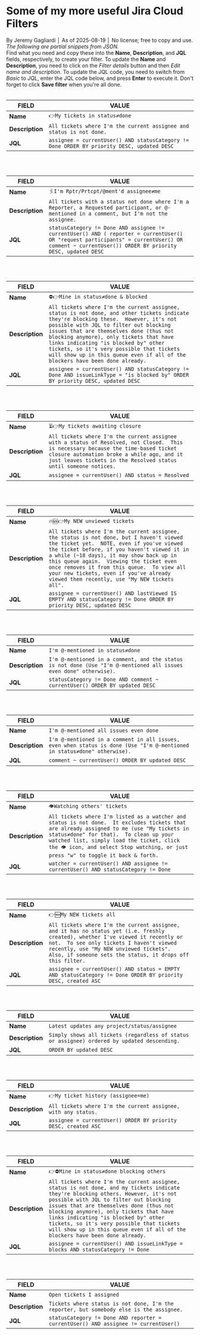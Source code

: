 # Some of my more useful Jira Cloud Filters

By Jeremy Gagliardi │ As of 2025-08-19 │ No license; free to copy and use.<br>
_The following are partial snippets from JSON._<br>
Find what you need and copy these into the **Name**, **Description**, and **JQL** fields, respectively, to create your filter. To update the **Name** and **Description**, you need to click on the _Filter details_ button and then _Edit name and description_. To update the JQL code, you need to switch from _Basic_ to _JQL_, enter the JQL code below, and press **Enter** to execute it. Don't forget to click **Save filter** when you're all done.<br>
<br>

| FIELD | VALUE |
|---|---|
| **Name** | `👉My tickets in status≠done` |
| **Description** | `All tickets where I'm the current assignee and status is not done.` |
| **JQL** | `assignee = currentUser() AND statusCategory != Done ORDER BY priority DESC, updated DESC` |
<br>
<br>

| FIELD | VALUE |
|---|---|
| **Name** | `🖇️I'm Rptr/Prtcpt/@ment'd assignee≠me` |
| **Description** | `All tickets with a status not done where I'm a Reporter, a Requested participant, or @-mentioned in a comment, but I'm not the assignee.` |
| **JQL** | `statusCategory != Done AND assignee != currentUser() AND ( reporter = currentUser() OR "request participants" = currentUser() OR comment ~ currentUser()) ORDER BY priority DESC, updated DESC` |
<br>
<br>

| FIELD | VALUE |
|---|---|
| **Name** | `⛔👉Mine in status≠done & blocked` |
| **Description** | `All tickets where I'm the current assignee, status is not done, and other tickets indicate they're blocking these.  However, it's not possible with JQL to filter out blocking issues that are themselves done (thus not blocking anymore), only tickets that have links indicating "is blocked by" other tickets, so it's very possible that tickets will show up in this queue even if all of the blockers have been done already.` |
| **JQL** | `assignee = currentUser() AND statusCategory != Done AND issueLinkType = "is blocked by" ORDER BY priority DESC, updated DESC` |
<br>
<br>

| FIELD | VALUE |
|---|---|
| **Name** | `⏳👉My tickets awaiting closure` |
| **Description** | `All tickets where I'm the current assignee with a status of Resolved, not Closed.  This is necessary because the time-based ticket closure automation broke a while ago, and it just leaves tickets in the Resolved status until someone notices.` |
| **JQL** | `assignee = currentUser() AND status = Resolved` |
<br>
<br>

| FIELD | VALUE |
|---|---|
| **Name** | `🔥🆕👉My NEW unviewed tickets` |
| **Description** | `All tickets where I'm the current assignee, the status is not done, but I haven't viewed the ticket yet.  NOTE, even if you've viewed the ticket before, if you haven't viewed it in a while (~18 days), it may show back up in this queue again.  Viewing the ticket even once removes it from this queue.  To view all your new tickets, even if you've already viewed them recently, use "My NEW tickets all".` |
| **JQL** | `assignee = currentUser() AND lastViewed IS EMPTY AND statusCategory != Done ORDER BY priority DESC, updated DESC` |
<br>
<br>

| FIELD | VALUE |
|---|---|
| **Name** | `I'm @-mentioned in status≠done` |
| **Description** | `I'm @-mentioned in a comment, and the status is not done (Use "I'm @-mentioned all issues even done" otherwise).` |
| **JQL** | `statusCategory != Done AND comment ~ currentUser() ORDER BY updated DESC` |
<br>
<br>

| FIELD | VALUE |
|---|---|
| **Name** | `I'm @-mentioned all issues even done` |
| **Description** | `I'm @-mentioned in a comment in all issues, even when status is done (Use "I'm @-mentioned in status≠done" otherwise).` |
| **JQL** | `comment ~ currentUser() ORDER BY updated DESC` |
<br>
<br>

| FIELD | VALUE |
|---|---|
| **Name** | `️👁️Watching others' tickets` |
| **Description** | `All tickets where I'm listed as a watcher and status is not done.  It excludes tickets that are already assigned to me (use "My tickets in status≠done" for that).  To clean up your watched list, simply load the ticket, click the 👁 icon, and select Stop watching, or just press "w" to toggle it back & forth.` |
| **JQL** | `watcher = currentUser() AND assignee != currentUser() AND statusCategory != Done` |
<br>
<br>

| FIELD | VALUE |
|---|---|
| **Name** | `👉🆕My NEW tickets all` |
| **Description** | `All tickets where I'm the current assignee, and it has no status yet (i.e. freshly created), whether I've viewed it recently or not.  To see only tickets I haven't viewed recently, use "My NEW unviewed tickets".  Also, if someone sets the status, it drops off this filter.` |
| **JQL** | `assignee = currentUser() AND status = EMPTY AND statusCategory != Done ORDER BY priority DESC, created ASC` |
<br>
<br>

| FIELD | VALUE |
|---|---|
| **Name** | `Latest updates any project/status/assignee` |
| **Description** | `Simply shows all tickets (regardless of status or assignee) ordered by updated descending.` |
| **JQL** | `ORDER BY updated DESC` |
<br>
<br>

| FIELD | VALUE |
|---|---|
| **Name** | `👉My ticket history (assignee=me)` |
| **Description** | `All tickets where I'm the current assignee, with any status.` |
| **JQL** | `assignee = currentUser() ORDER BY priority DESC, created ASC` |
<br>
<br>

| FIELD | VALUE |
|---|---|
| **Name** | `👉⛔Mine in status≠done blocking others` |
| **Description** | `All tickets where I'm the current assignee, status is not done, and my tickets indicate they're blocking others. However, it's not possible with JQL to filter out blocking issues that are themselves done (thus not blocking anymore), only tickets that have links indicating "is blocked by" other tickets, so it's very possible that tickets will show up in this queue even if all of the blockers have been done already.` |
| **JQL** | `assignee = currentUser() AND issueLinkType = blocks AND statusCategory != Done` |
<br>
<br>

| FIELD | VALUE |
|---|---|
| **Name** | `Open tickets I assigned` |
| **Description** | `Tickets where status is not done, I'm the reporter, but somebody else is the assignee.` |
| **JQL** | `statusCategory != Done AND reporter = currentUser() AND assignee != currentUser()` |
<br>
<br>
